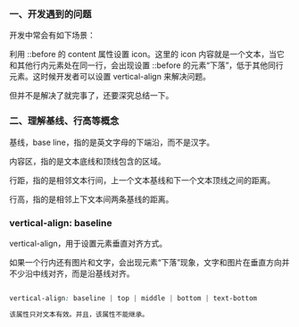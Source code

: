 
### 一、开发遇到的问题

开发中常会有如下场景：

利用 ::before 的 content 属性设置 icon。这里的 icon 内容就是一个文本，当它和其他行内元素处在同一行，会出现设置 ::before 的元素“下落”，低于其他同行元素。这时候开发者可以设置 vertical-align 来解决问题。

但并不是解决了就完事了，还要深究总结一下。


### 二、理解基线、行高等概念

基线，base line，指的是英文字母的下端沿，而不是汉字。

内容区，指的是文本底线和顶线包含的区域。

行距，指的是相邻文本行间，上一个文本基线和下一个文本顶线之间的距离。

行高，指的是相邻上下文本间两条基线的距离。


### vertical-align: baseline

vertical-align，用于设置元素垂直对齐方式。

如果一个行内还有图片和文字，会出现元素“下落”现象，文字和图片在垂直方向并不少沿中线对齐，而是沿基线对齐。

```css

vertical-align: baseline | top | middle | bottom | text-bottom

该属性只对文本有效。并且，该属性不能继承。

```


